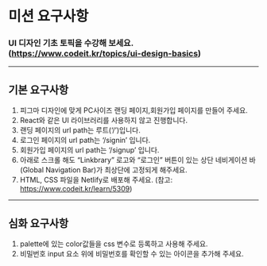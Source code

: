 # 미션 요구사항
### UI 디자인 기초 토픽을 수강해 보세요. (https://www.codeit.kr/topics/ui-design-basics)
---
## 기본 요구사항
1. 피그마 디자인에 맞게 PC사이즈 랜딩 페이지,회원가입 페이지를 만들어 주세요.
2. React와 같은 UI 라이브러리를 사용하지 않고 진행합니다.
3. 랜딩 페이지의 url path는 루트(‘/’)입니다.
4. 로그인 페이지의 url path는 ‘/signin’ 입니다.
5. 회원가입 페이지의 url path는 ‘/signup’ 입니다.
6. 아래로 스크롤 해도 “Linkbrary” 로고와 “로그인” 버튼이 있는 상단 네비게이션 바(Global Navigation Bar)가 최상단에 고정되게 해주세요.
7. HTML, CSS 파일을 Netlify로 배포해 주세요. (참고: https://www.codeit.kr/learn/5309)
---
## 심화 요구사항
1. palette에 있는 color값들을 css 변수로 등록하고 사용해 주세요.
2. 비밀번호 input 요소 위에 비밀번호를 확인할 수 있는 아이콘을 추가해 주세요.